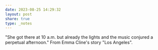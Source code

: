 ```yaml
---
date: 2023-08-25 14:29:32
layout: post
share: true
type: _notes
---
```

"She got there at 10 a.m. but already the lights and the music conjured a perpetual afternoon." From Emma Cline's story "Los Angeles".
